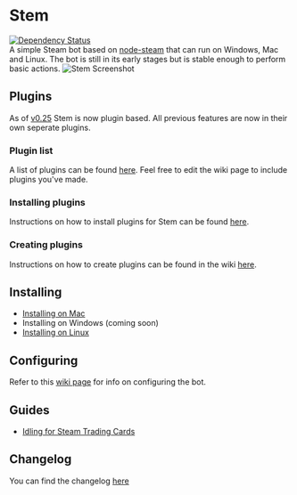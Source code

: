 Stem
====
[![Dependency Status](https://david-dm.org/Alvinlz/stem.svg)](https://david-dm.org/Alvinlz/stem)  
A simple Steam bot based on [node-steam](https://github.com/seishun/node-steam) that can run on Windows, Mac and Linux. The bot is still in its early stages but is stable enough to perform basic actions.
![Stem Screenshot](https://alvinl.com/cache/stem-github.png)
## Plugins
As of [v0.25](https://github.com/Alvinlz/stem/releases/tag/v0.25) Stem is now plugin based. All previous features are now in their own seperate plugins.

### Plugin list
A list of plugins can be found [here](#). Feel free to edit the wiki page to include plugins you've made.

### Installing plugins
Instructions on how to install plugins for Stem can be found [here](#).

### Creating plugins
Instructions on how to create plugins can be found in the wiki [here](#).

## Installing
- [Installing on Mac](https://github.com/Alvinlz/stem/wiki/Installing-on-Mac)
- Installing on Windows (coming soon)
- [Installing on Linux](https://github.com/Alvinlz/stem/wiki/Installing-on-Linux)

## Configuring
Refer to this [wiki page](https://github.com/Alvinlz/stem/wiki/Configuring-the-bot) for info on configuring the bot.

## Guides
- [Idling for Steam Trading Cards](https://github.com/Alvinlz/stem/wiki/Idling-for-Steam-Trading-Cards)

## Changelog
You can find the changelog [here](https://github.com/Alvinlz/stem/releases)
